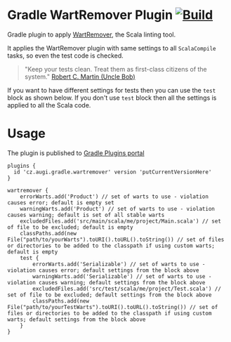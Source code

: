 # Gradle WartRemover Plugin [![Build](https://github.com/augi/gradle-wartremover/actions/workflows/build.yml/badge.svg)](https://github.com/augi/gradle-wartremover/actions/workflows/build.yml)

Gradle plugin to apply [WartRemover](http://www.wartremover.org), the Scala linting tool.

It applies the WartRemover plugin with same settings to all `ScalaCompile` tasks, so even the test code is checked.
> "Keep your tests clean. Treat them as first-class citizens of the system."
 [Robert C. Martin (Uncle Bob)](http://blog.cleancoder.com/uncle-bob/2017/05/05/TestDefinitions.html)

If you want to have different settings for tests then you can use the `test` block as shown below.
 If you don't use `test` block then all the settings is applied to all the Scala code.

Usage
=====
The plugin is published to [Gradle Plugins portal](https://plugins.gradle.org/plugin/cz.augi.gradle.wartremover)

    plugins {
      id 'cz.augi.gradle.wartremover' version 'putCurrentVersionHere'
    }
	
	wartremover {
	    errorWarts.add('Product') // set of warts to use - violation causes error; default is empty set
	    warningWarts.add('Product') // set of warts to use - violation causes warning; default is set of all stable warts
	    excludedFiles.add('src/main/scala/me/project/Main.scala') // set of file to be excluded; default is empty
        classPaths.add(new File("path/to/yourWarts").toURI().toURL().toString()) // set of files or directories to be added to the classpath if using custom warts; default is empty
	    test {
	        errorWarts.add('Serializable') // set of warts to use - violation causes error; default settings from the block above
            warningWarts.add('Serializable') // set of warts to use - violation causes warning; default settings from the block above
            excludedFiles.add('src/test/scala/me/project/Test.scala') // set of file to be excluded; default settings from the block above
            classPaths.add(new File("path/to/yourTestWarts").toURI().toURL().toString()) // set of files or directories to be added to the classpath if using custom warts; default settings from the block above
	    }
	}
